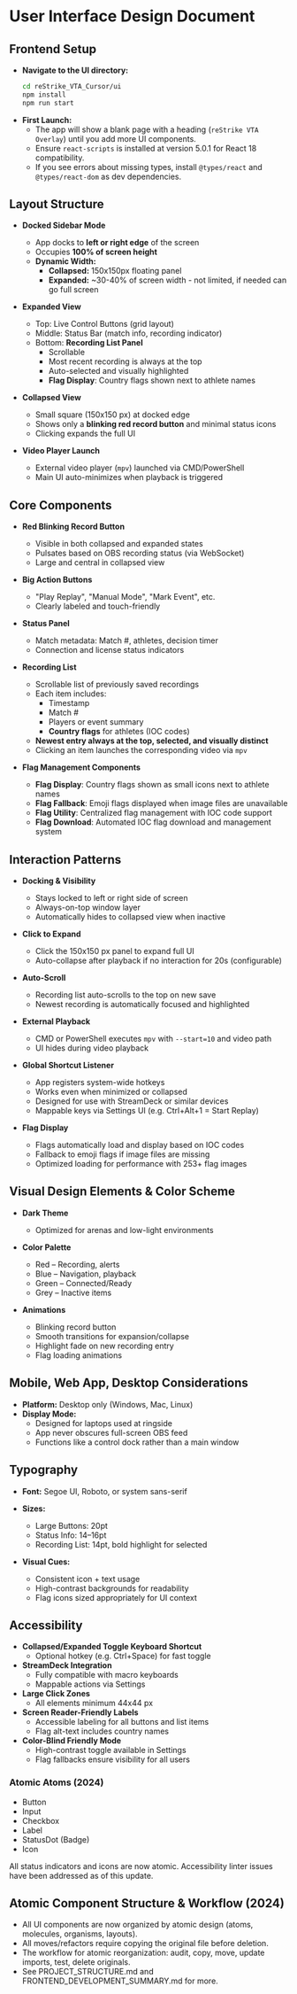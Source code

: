 # User Interface Design Document

## Frontend Setup
- **Navigate to the UI directory:**
  ```bash
  cd reStrike_VTA_Cursor/ui
  npm install
  npm run start
  ```
- **First Launch:**
  - The app will show a blank page with a heading (`reStrike VTA Overlay`) until you add more UI components.
  - Ensure `react-scripts` is installed at version 5.0.1 for React 18 compatibility.
  - If you see errors about missing types, install `@types/react` and `@types/react-dom` as dev dependencies.

## Layout Structure

- **Docked Sidebar Mode**
  - App docks to **left or right edge** of the screen
  - Occupies **100% of screen height**
  - **Dynamic Width:**
    - **Collapsed:** 150x150px floating panel
    - **Expanded:** ~30-40% of screen width - not limited, if needed can go full screen

- **Expanded View**
  - Top: Live Control Buttons (grid layout)
  - Middle: Status Bar (match info, recording indicator)
  - Bottom: **Recording List Panel**
    - Scrollable
    - Most recent recording is always at the top
    - Auto-selected and visually highlighted
    - **Flag Display**: Country flags shown next to athlete names

- **Collapsed View**
  - Small square (150x150 px) at docked edge
  - Shows only a **blinking red record button** and minimal status icons
  - Clicking expands the full UI

- **Video Player Launch**
  - External video player (`mpv`) launched via CMD/PowerShell
  - Main UI auto-minimizes when playback is triggered

## Core Components

- **Red Blinking Record Button**
  - Visible in both collapsed and expanded states
  - Pulsates based on OBS recording status (via WebSocket)
  - Large and central in collapsed view

- **Big Action Buttons**
  - "Play Replay", "Manual Mode", "Mark Event", etc.
  - Clearly labeled and touch-friendly

- **Status Panel**
  - Match metadata: Match #, athletes, decision timer
  - Connection and license status indicators

- **Recording List**
  - Scrollable list of previously saved recordings
  - Each item includes:
    - Timestamp
    - Match #
    - Players or event summary
    - **Country flags** for athletes (IOC codes)
  - **Newest entry always at the top, selected, and visually distinct**
  - Clicking an item launches the corresponding video via `mpv`

- **Flag Management Components**
  - **Flag Display**: Country flags shown as small icons next to athlete names
  - **Flag Fallback**: Emoji flags displayed when image files are unavailable
  - **Flag Utility**: Centralized flag management with IOC code support
  - **Flag Download**: Automated IOC flag download and management system

## Interaction Patterns

- **Docking & Visibility**
  - Stays locked to left or right side of screen
  - Always-on-top window layer
  - Automatically hides to collapsed view when inactive

- **Click to Expand**
  - Click the 150x150 px panel to expand full UI
  - Auto-collapse after playback if no interaction for 20s (configurable)

- **Auto-Scroll**
  - Recording list auto-scrolls to the top on new save
  - Newest recording is automatically focused and highlighted

- **External Playback**
  - CMD or PowerShell executes `mpv` with `--start=10` and video path
  - UI hides during video playback

- **Global Shortcut Listener**
  - App registers system-wide hotkeys
  - Works even when minimized or collapsed
  - Designed for use with StreamDeck or similar devices
  - Mappable keys via Settings UI (e.g. Ctrl+Alt+1 = Start Replay)

- **Flag Display**
  - Flags automatically load and display based on IOC codes
  - Fallback to emoji flags if image files are missing
  - Optimized loading for performance with 253+ flag images

## Visual Design Elements & Color Scheme

- **Dark Theme**
  - Optimized for arenas and low-light environments
- **Color Palette**
  - Red – Recording, alerts
  - Blue – Navigation, playback
  - Green – Connected/Ready
  - Grey – Inactive items

- **Animations**
  - Blinking record button
  - Smooth transitions for expansion/collapse
  - Highlight fade on new recording entry
  - Flag loading animations

## Mobile, Web App, Desktop Considerations

- **Platform:** Desktop only (Windows, Mac, Linux)
- **Display Mode:**
  - Designed for laptops used at ringside
  - App never obscures full-screen OBS feed
  - Functions like a control dock rather than a main window

## Typography

- **Font:** Segoe UI, Roboto, or system sans-serif
- **Sizes:**
  - Large Buttons: 20pt
  - Status Info: 14–16pt
  - Recording List: 14pt, bold highlight for selected

- **Visual Cues:**
  - Consistent icon + text usage
  - High-contrast backgrounds for readability
  - Flag icons sized appropriately for UI context

## Accessibility

- **Collapsed/Expanded Toggle Keyboard Shortcut**
  - Optional hotkey (e.g. Ctrl+Space) for fast toggle
- **StreamDeck Integration**
  - Fully compatible with macro keyboards
  - Mappable actions via Settings
- **Large Click Zones**
  - All elements minimum 44x44 px
- **Screen Reader-Friendly Labels**
  - Accessible labeling for all buttons and list items
  - Flag alt-text includes country names
- **Color-Blind Friendly Mode**
  - High-contrast toggle available in Settings
  - Flag fallbacks ensure visibility for all users

### Atomic Atoms (2024)
- Button
- Input
- Checkbox
- Label
- StatusDot (Badge)
- Icon

All status indicators and icons are now atomic. Accessibility linter issues have been addressed as of this update.

## Atomic Component Structure & Workflow (2024)

- All UI components are now organized by atomic design (atoms, molecules, organisms, layouts).
- All moves/refactors require copying the original file before deletion.
- The workflow for atomic reorganization: audit, copy, move, update imports, test, delete originals.
- See PROJECT_STRUCTURE.md and FRONTEND_DEVELOPMENT_SUMMARY.md for more.
